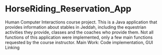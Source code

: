 # HorseRiding_Reservation_App
Human Computer Interactions course project.
This is a Java application that provides information about stables in Jeddah, including the equestrian activities they provide, classes and the coaches who provide them.
Not all functions of this application were implemented, only a few main functions requested by the course instructor.
Main Work: Code implementation, GUI Linking
